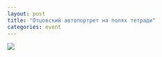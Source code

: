 ```yaml
---
layout: post
title: "Отцовский автопортрет на полях тетради"
categories: event
---
```

![](https://ic.pics.livejournal.com/quillcraft/13449910/283076/original.png)
